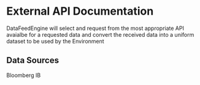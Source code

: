 # External API Documentation
DataFeedEngine will select and request from the most appropriate API avaialbe for a requested data and convert the received data into a uniform dataset to be used by the Environment

## Data Sources
Bloomberg
IB


